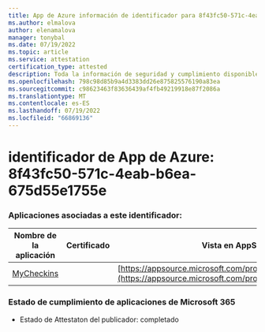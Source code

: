 ```yaml
---
title: App de Azure información de identificador para 8f43fc50-571c-4eab-b6ea-675d55e1755e
ms.author: elmalova
author: elenamalova
manager: tonybal
ms.date: 07/19/2022
ms.topic: article
ms.service: attestation
certification_type: attested
description: Toda la información de seguridad y cumplimiento disponible para 8f43fc50-571c-4eab-b6ea-675d55e1755e.
ms.openlocfilehash: 798c98d85b9a4d3383dd26e875825576190a83ea
ms.sourcegitcommit: c98623463f83636439af4fb49219918e87f2086a
ms.translationtype: MT
ms.contentlocale: es-ES
ms.lasthandoff: 07/19/2022
ms.locfileid: "66869136"
---
```

# <a name="azure-app-id-8f43fc50-571c-4eab-b6ea-675d55e1755e"></a>identificador de App de Azure: 8f43fc50-571c-4eab-b6ea-675d55e1755e


### <a name="apps-associated-with-this-id"></a>Aplicaciones asociadas a este identificador:
| **Nombre de la aplicación** | **Certificado** | **Vista en AppSource** |
|--------------|---------------|-----------------------|
| [MyCheckins](../forward/WA200004375.md) |  | [https://appsource.microsoft.com/product/office/WA200004375](https://appsource.microsoft.com/product/office/WA200004375) |

### <a name="microsoft-365-app-compliance-status"></a>Estado de cumplimiento de aplicaciones de Microsoft 365
- Estado de Attestaton del publicador: completado
